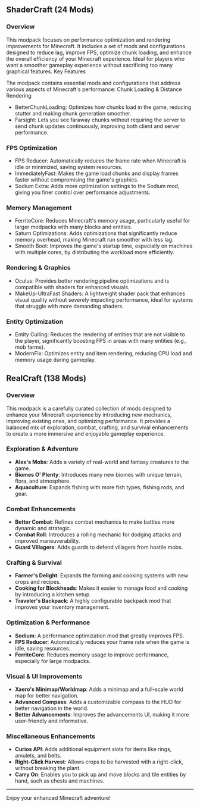 ## ShaderCraft (24 Mods)

### Overview

This modpack focuses on performance optimization and rendering improvements for Minecraft. It includes a set of mods and configurations designed to reduce lag, improve FPS, optimize chunk loading, and enhance the overall efficiency of your Minecraft experience. Ideal for players who want a smoother gameplay experience without sacrificing too many graphical features.
Key Features

The modpack contains essential mods and configurations that address various aspects of Minecraft's performance:
Chunk Loading & Distance Rendering

   - BetterChunkLoading: Optimizes how chunks load in the game, reducing stutter and making chunk generation smoother.
   - Farsight: Lets you see faraway chunks without requiring the server to send chunk updates continuously, improving both client and server performance.

### FPS Optimization

   - FPS Reducer: Automatically reduces the frame rate when Minecraft is idle or minimized, saving system resources.
   - ImmediatelyFast: Makes the game load chunks and display frames faster without compromising the game's graphics.
   - Sodium Extra: Adds more optimization settings to the Sodium mod, giving you finer control over performance adjustments.

### Memory Management

   - FerriteCore: Reduces Minecraft's memory usage, particularly useful for larger modpacks with many blocks and entities.
   - Saturn Optimizations: Adds optimizations that significantly reduce memory overhead, making Minecraft run smoother with less lag.
   - Smooth Boot: Improves the game's startup time, especially on machines with multiple cores, by distributing the workload more efficiently.

### Rendering & Graphics

   - Oculus: Provides better rendering pipeline optimizations and is compatible with shaders for enhanced visuals.
   - MakeUp-UltraFast Shaders: A lightweight shader pack that enhances visual quality without severely impacting performance, ideal for systems that struggle with more demanding shaders.

### Entity Optimization

   - Entity Culling: Reduces the rendering of entities that are not visible to the player, significantly boosting FPS in areas with many entities (e.g., mob farms).
   - ModernFix: Optimizes entity and item rendering, reducing CPU load and memory usage during gameplay.

## RealCraft (138 Mods)

### Overview
This modpack is a carefully curated collection of mods designed to enhance your Minecraft experience by introducing new mechanics, improving existing ones, and optimizing performance. It provides a balanced mix of exploration, combat, crafting, and survival enhancements to create a more immersive and enjoyable gameplay experience.

### Exploration & Adventure
- **Alex's Mobs**: Adds a variety of real-world and fantasy creatures to the game.
- **Biomes O' Plenty**: Introduces many new biomes with unique terrain, flora, and atmosphere.
- **Aquaculture**: Expands fishing with more fish types, fishing rods, and gear.

### Combat Enhancements
- **Better Combat**: Refines combat mechanics to make battles more dynamic and strategic.
- **Combat Roll**: Introduces a rolling mechanic for dodging attacks and improved maneuverability.
- **Guard Villagers**: Adds guards to defend villagers from hostile mobs.

### Crafting & Survival
- **Farmer's Delight**: Expands the farming and cooking systems with new crops and recipes.
- **Cooking for Blockheads**: Makes it easier to manage food and cooking by introducing a kitchen setup.
- **Traveler's Backpack**: A highly configurable backpack mod that improves your inventory management.

### Optimization & Performance
- **Sodium**: A performance optimization mod that greatly improves FPS.
- **FPS Reducer**: Automatically reduces your frame rate when the game is idle, saving resources.
- **FerriteCore**: Reduces memory usage to improve performance, especially for large modpacks.

### Visual & UI Improvements
- **Xaero's Minimap/Worldmap**: Adds a minimap and a full-scale world map for better navigation.
- **Advanced Compass**: Adds a customizable compass to the HUD for better navigation in the world.
- **Better Advancements**: Improves the advancements UI, making it more user-friendly and informative.

### Miscellaneous Enhancements
- **Curios API**: Adds additional equipment slots for items like rings, amulets, and belts.
- **Right-Click Harvest**: Allows crops to be harvested with a right-click, without breaking the plant.
- **Carry On**: Enables you to pick up and move blocks and tile entities by hand, such as chests and machines.

---

Enjoy your enhanced Minecraft adventure!